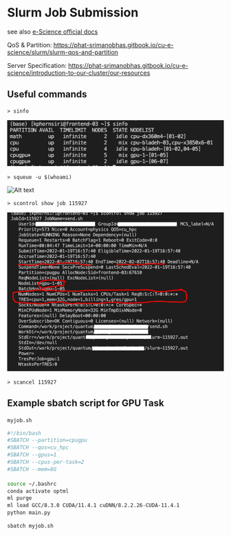 # Slurm Job Submission

see also [e-Science official docs](https://phat-srimanobhas.gitbook.io/cu-e-science/)

QoS & Partition: https://phat-srimanobhas.gitbook.io/cu-e-science/slurm/slurm-qos-and-partition

Server Specification: https://phat-srimanobhas.gitbook.io/cu-e-science/introduction-to-our-cluster/our-resources

## Useful commands

```
> sinfo
```
![Alt text](/misc/images/sinfo.png "sinfo")
```
> squeue -u $(whoami)
```
![Alt text](/misc/images/watch_squeue.gif "watch squeue")

```
> scontrol show job 115927
```
![Alt text](/misc/images/115927.jpg "115927")

```
> scancel 115927
```

## Example sbatch script for GPU Task

`myjob.sh`
```bash
#!/bin/bash
#SBATCH --partition=cpugpu
#SBATCH --qos=cu_hpc
#SBATCH --gpus=1
#SBATCH --cpus-per-task=2
#SBATCH --mem=8G

source ~/.bashrc
conda activate optml
ml purge
ml load GCC/8.3.0 CUDA/11.4.1 cuDNN/8.2.2.26-CUDA-11.4.1
python main.py
```

```
sbatch myjob.sh 
```
